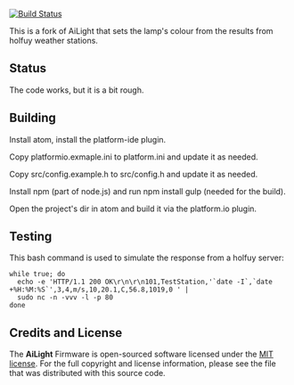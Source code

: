 [![Build Status](https://travis-ci.org/bofh69/AiLight.svg?branch=master)](https://travis-ci.org/bofh69/AiLight)

This is a fork of AiLight that sets the lamp's colour from the results from holfuy weather stations.

## Status
The code works, but it is a bit rough.

## Building
Install atom, install the platform-ide plugin.

Copy platformio.exmaple.ini to platform.ini and update it as needed.

Copy src/config.example.h to src/config.h and update it as needed.

Install npm (part of node.js) and run npm install gulp (needed for the build).

Open the project's dir in atom and build it via the platform.io plugin.

## Testing

This bash command is used to simulate the response from a holfuy server:
```
while true; do
  echo -e 'HTTP/1.1 200 OK\r\n\r\n101,TestStation,'`date -I`,`date +%H:%M:%S`',3,4,m/s,10,20.1,C,56.8,1019,0 ' |
  sudo nc -n -vvv -l -p 80
done
```

## Credits and License

The **AiLight** Firmware is open-sourced software licensed under the [MIT license](http://opensource.org/licenses/MIT). For the full copyright and license information, please see the <license> file that was distributed with this source code.</license>
